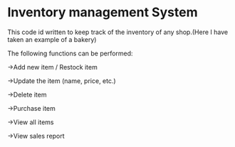 # Inventory management System
This code id written to keep track of the inventory of any shop.(Here I have taken an example of a bakery)

The following functions can be performed:

->Add new item / Restock item

->Update the item (name, price, etc.)

->Delete item

->Purchase item

->View all items

->View sales report
